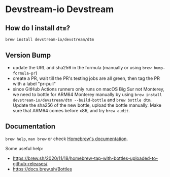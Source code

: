 # Devstream-io Devstream

## How do I install `dtm`?

```bash
brew install devstream-io/devstream/dtm
```

## Version Bump

- update the URL and sha256 in the formula (manually or using `brew bump-formula-pr`)
- create a PR, wait till the PR's testing jobs are all green, then tag the PR with a label "pr-pull"
- since GitHub Actions runners only runs on macOS Big Sur not Monterey, we need to bottle for ARM64 Monterey manually by using `brew install devstream-io/devstream/dtm --build-bottle` and `brew bottle dtm`. Update the sha256 of the new bottle, upload the bottle manually. Make sure that ARM64 comes before x86, and try `brew audit`.

## Documentation

`brew help`, `man brew` or check [Homebrew's documentation](https://docs.brew.sh).

Some useful help:
- https://brew.sh/2020/11/18/homebrew-tap-with-bottles-uploaded-to-github-releases/
- https://docs.brew.sh/Bottles
